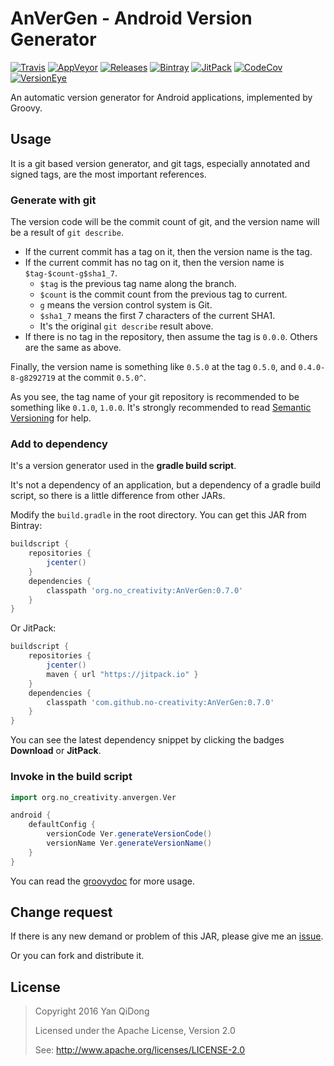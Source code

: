 # AnVerGen - Android Version Generator

[![Travis](https://travis-ci.org/no-creativity/AnVerGen.svg?branch=master)](https://travis-ci.org/no-creativity/AnVerGen)
[![AppVeyor](https://ci.appveyor.com/api/projects/status/91b78sqeuro6abg8?svg=true)](https://ci.appveyor.com/project/yanqd0/anvergen)
[![Releases](https://img.shields.io/github/release/no-creativity/AnVerGen.svg)](https://github.com/no-creativity/AnVerGen/releases/latest)
[![Bintray](https://api.bintray.com/packages/no-creativity/maven/AnVerGen/images/download.svg)](https://bintray.com/no-creativity/maven/AnVerGen/_latestVersion)
[![JitPack](https://jitpack.io/v/no-creativity/AnVerGen.svg)](https://jitpack.io/#no-creativity/AnVerGen)
[![CodeCov](https://codecov.io/gh/no-creativity/AnVerGen/branch/master/graph/badge.svg)](https://codecov.io/gh/no-creativity/AnVerGen)
[![VersionEye](https://www.versioneye.com/user/projects/580c87b9912815139a3d0520/badge.svg)](https://www.versioneye.com/user/projects/580c87b9912815139a3d0520)

An automatic version generator for Android applications, implemented by Groovy.

## Usage

It is a git based version generator, and git tags, especially annotated and signed tags, are the most important references.

### Generate with git

The version code will be the commit count of git, and the version name will be a result of `git describe`.

- If the current commit has a tag on it, then the version name is the tag.
- If the current commit has no tag on it, then the version name is `$tag-$count-g$sha1_7`.
    + `$tag` is the previous tag name along the branch.
    + `$count` is the commit count from the previous tag to current.
    + `g` means the version control system is Git.
    + `$sha1_7` means the first 7 characters of the current SHA1.
    + It's the original `git describe` result above.
- If there is no tag in the repository, then assume the tag is `0.0.0`. Others are the same as above.

Finally, the version name is something like `0.5.0` at the tag `0.5.0`, and `0.4.0-8-g8292719` at the commit `0.5.0^`.

As you see, the tag name of your git repository is recommended to be something like `0.1.0`, `1.0.0`.
It's strongly recommended to read [Semantic Versioning](http://semver.org/) for help.

### Add to dependency

It's a version generator used in the **gradle build script**.

It's not a dependency of an application, but a dependency of a gradle build script, so there is a little difference from other JARs.

Modify the `build.gradle` in the root directory. You can get this JAR from Bintray:

```groovy
buildscript {
    repositories {
        jcenter()
    }
    dependencies {
        classpath 'org.no_creativity:AnVerGen:0.7.0'
    }
}
```

Or JitPack:

```groovy
buildscript {
    repositories {
        jcenter()
        maven { url "https://jitpack.io" }
    }
    dependencies {
        classpath 'com.github.no-creativity:AnVerGen:0.7.0'
    }
}
```

You can see the latest dependency snippet by clicking the badges **Download** or **JitPack**.

### Invoke in the build script

```groovy
import org.no_creativity.anvergen.Ver

android {
    defaultConfig {
        versionCode Ver.generateVersionCode()
        versionName Ver.generateVersionName()
    }
}
```

You can read the [groovydoc](https://jitpack.io/com/github/no-creativity/AnVerGen/0.7.0/javadoc/) for more usage.

## Change request

If there is any new demand or problem of this JAR, please give me an [issue](https://github.com/no-creativity/AnVerGen/issues).

Or you can fork and distribute it.

## License

>  Copyright 2016 Yan QiDong
>
>  Licensed under the Apache License, Version 2.0
>
>  See: <http://www.apache.org/licenses/LICENSE-2.0>
